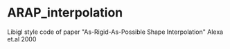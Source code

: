 # ARAP_interpolation
Libigl style code of paper "As-Rigid-As-Possible Shape Interpolation" Alexa et.al 2000
